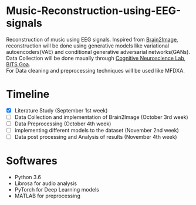 # Music-Reconstruction-using-EEG-signals
Reconstruction of music using EEG signals. Inspired from [Brain2Image](https://dl.acm.org/citation.cfm?doid=3123266.3127907), reconstruction will be done using generative models like variational autoencoders(VAE) and conditional generative adversarial networks(GANs). Data Collection will be done maually through [Cognitive Neuroscience Lab, BITS Goa](http://bitscogneuro.com/).  
For Data cleaning and preprocessing techniques will be used like MFDXA.

# Timeline

- [x] Literature Study (September 1st week)
- [ ] Data Collection and implementation of Brain2Image (October 3rd week)
- [ ] Data Preprocessing (October 4th week)
- [ ] implementing different models to the dataset (November 2nd week)
- [ ] Data post processing and Analysis of results (November 4th week)

# Softwares

- Python 3.6
- Librosa for audio analysis
- PyTorch for Deep Learning models
- MATLAB for preprocessing
